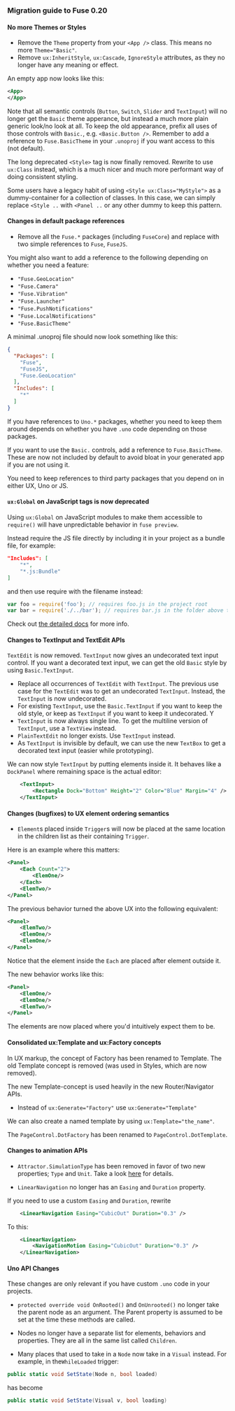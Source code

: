 ### Migration guide to Fuse 0.20

#### No more Themes or Styles

* Remove the `Theme` property from your `<App />` class. This means no more `Theme="Basic"`.
* Remove `ux:InheritStyle`, `ux:Cascade`, `IgnoreStyle` attributes, as they no longer have any meaning or effect.

An empty app now looks like this:

```xml
<App>
</App>
```

Note that all semantic controls (`Button`, `Switch`, `Slider` and `TextInput`) will no longer get the `Basic` theme apperance, but instead a much more plain generic look/no look at all. To keep the old appearance, prefix all uses of those controls with `Basic.`, e.g. `<Basic.Button />`. Remember to add a reference to `Fuse.BasicTheme` in your `.unoproj` if you want access to this (not default).

The long deprecated `<Style>` tag is now finally removed. Rewrite to use `ux:Class` instead, which is a much nicer and much more performant way of doing consistent styling.

Some users have a legacy habit of using `<Style ux:Class="MyStyle">` as a dummy-container for a collection of classes. In this case, we can simply replace `<Style ..` with `<Panel ..` or any other dummy to keep this pattern.


#### Changes in default package references

* Remove all the `Fuse.*` packages (including `FuseCore`) and replace with two simple references to `Fuse`, `FuseJS`.

You might also want to add a reference to the following depending on whether you need a feature:

* `"Fuse.GeoLocation"`
* `"Fuse.Camera"`
* `"Fuse.Vibration"`
* `"Fuse.Launcher"`
* `"Fuse.PushNotifications"`
* `"Fuse.LocalNotifications"`
* `"Fuse.BasicTheme"`

A minimal .unoproj file should now look something like this:

```json
{
  "Packages": [
    "Fuse",
    "FuseJS",
    "Fuse.GeoLocation"
  ],
  "Includes": [
    "*"
  ]
}
```

If you have references to `Uno.*` packages, whether you need to keep them around depends on whether you have `.uno` code depending on those packages.

If you want to use the `Basic.` controls, add a reference to `Fuse.BasicTheme`. These are now not included by default to avoid bloat in your generated app if you are not using it.

You need to keep references to third party packages that you depend on in either UX, Uno or JS.

#### `ux:Global` on JavaScript tags is now deprecated

Using `ux:Global` on JavaScript modules to make them accessible to `require()` will have unpredictable behavior in `fuse preview`.

Instead require the JS file directly by including it in your project as a bundle file, for example:

```json
"Includes": [
    "*",
    "*.js:Bundle"
]
```

and then use require with the filename instead:

```js
var foo = require('foo'); // requires foo.js in the project root
var bar = require('./../bar'); // requires bar.js in the folder above the current file
```

Check out [the detailed docs](fusejs/fusejs.md#importing-modules-by-file-name) for more info.


#### Changes to TextInput and TextEdit APIs

`TextEdit` is now removed. `TextInput` now gives an undecorated text input control. If you want a decorated text input, we can get the old `Basic` style by using `Basic.TextInput`.

* Replace all occurrences of `TextEdit` with `TextInput`. The previous use case for the `TextEdit` was to get an undecorated `TextInput`. Instead, the `TextInput` is now undecorated.
* For existing `TextInput`, use the `Basic.TextInput` if you want to keep the old style, or keep as `TextInput` if you want to keep it undecorated. Y
* `TextInput` is now always single line. To get the multiline version of `TextInput`, use a `TextView` instead.
* `PlainTextEdit` no longer exists. Use `TextInput` instead.
* As `TextInput` is invisible by default, we can use the new `TextBox` to get a decorated text input (easier while prototyping).

We can now style `TextInput` by putting elements inside it. It behaves like a `DockPanel` where remaining space is the actual editor:
```xml
	<TextInput>
		<Rectangle Dock="Bottom" Height="2" Color="Blue" Margin="4" />
	</TextInput>
```

#### Changes (bugfixes) to UX element ordering semantics

* `Element`s placed inside `Trigger`s will now be placed at the same location in the children list as their containing `Trigger`.

Here is an example where this matters:

```xml
<Panel>
	<Each Count="2">
		<ElemOne/>
	</Each>
	<ElemTwo/>
</Panel>
```

The previous behavior turned the above UX into the following equivalent:

```xml
<Panel>
	<ElemTwo/>
	<ElemOne/>
	<ElemOne/>
</Panel>
```
Notice that the element inside the `Each` are placed after element outside it.

The new behavior works like this:

```xml
<Panel>
	<ElemOne/>
	<ElemOne/>
	<ElemTwo/>
</Panel>
```

The elements are now placed where you'd intuitively expect them to be.

#### Consolidated ux:Template and ux:Factory concepts

In UX markup, the concept of Factory has been renamed to Template. The old Template concept is removed (was used in Styles, which are now removed).

The new Template-concept is used heavily in the new Router/Navigator APIs.

* Instead of `ux:Generate="Factory"` use `ux:Generate="Template"`

We can also create a named template by using `ux:Template="the_name"`.

The `PageControl.DotFactory` has been renamed to `PageControl.DotTemplate`.


#### Changes to animation APIs

* `Attractor.SimulationType` has been removed in favor of two new properties; `Type` and `Unit`. Take a look [here](https://fuseopen.com/learn/reference/fuse/animations/attractor_1) for details.

* `LinearNavigation` no longer has an `Easing` and `Duration` property.

If you need to use a custom `Easing` and `Duration`, rewrite

```xml
	<LinearNavigation Easing="CubicOut" Duration="0.3" />
```

To this:

```xml
	<LinearNavigation>
		<NavigationMotion Easing="CubicOut" Duration="0.3" />
	</LinearNavigation>
```

#### Uno API Changes

These changes are only relevant if you have custom `.uno` code in your projects.

* `protected override void OnRooted()` and `OnUnrooted()` no longer take the parent node as an argument. The Parent property is assumed to be set at the time these methods are called.

* Nodes no longer have a separate list for elements, behaviors and properties. They are all in the same list called `Children`.

* Many places that used to take in a `Node` now take in a `Visual` instead.
  For example, in the`WhileLoaded` trigger:

```csharp
public static void SetState(Node n, bool loaded)
```
has become
```csharp
public static void SetState(Visual v, bool loading)
```
